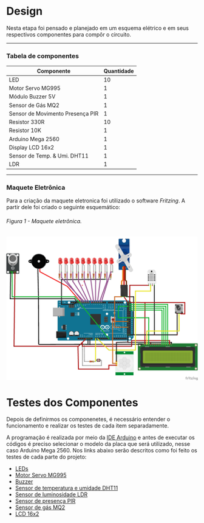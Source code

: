 # Design

Nesta etapa foi pensado e planejado em um esquema elétrico e em seus respectivos componentes para compôr o circuito.

---
### Tabela de componentes 

Componente   | Quantidade
--------- | ------
LED | 10
Motor Servo MG995| 1
Módulo Buzzer 5V | 1
Sensor de Gás MQ2 | 1
Sensor de Movimento Presença PIR | 1
Resistor 330R | 10
Resistor 10K | 1
Arduino Mega 2560 | 1
Display LCD 16x2 |   1
Sensor de Temp. & Umi. DHT11 |   1
LDR | 1

---
### Maquete Eletrônica

Para a criação da maquete eletronica foi utilizado o software *Fritzing*. A partir dele foi criado o seguinte esquemático:

###### Figura 1 - Maquete eletrônica.
![Maquete Eletrônica](./Figuras/esquemacktcasa.jpg)

# Testes dos Componentes

Depois de definirmos os componenetes, é necessário entender o funcionamento e realizar os testes de cada item separadamente. 

A programação é realizada por meio da [IDE Arduino](https://www.arduino.cc/en/software) e antes de executar os códigos é preciso selecionar o modelo da placa que será utilizado, nesse caso Arduino Mega 2560. Nos links abaixo serão descritos como foi feito os testes de cada parte do projeto:

* [LEDs](./Testes/LEDs.md)
* [Motor Servo MG995](./Testes/servo.md)
* [Buzzer](./Testes/Buzzer.md)
* [Sensor de temperatura e umidade DHT11](./Testes/DHT.md)
* [Sensor de luminosidade LDR](./Testes/LDR.md)
* [Sensor de presença PIR](./Testes/PIR.md)
* [Sensor de gás MQ2](./Testes/mq2.md)
* [LCD 16x2](./Testes/lcd.md)
